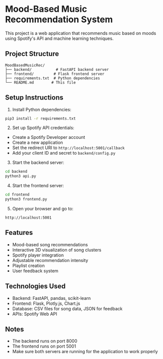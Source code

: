 # Mood-Based Music Recommendation System

This project is a web application that recommends music based on moods using Spotify's API and machine learning techniques.

## Project Structure
```
MoodBasedMusicRec/
├── backend/           # FastAPI backend server
├── frontend/         # Flask frontend server
├── requirements.txt  # Python dependencies
└── README.md        # This file
```

## Setup Instructions

1. Install Python dependencies:
```bash
pip3 install -r requirements.txt
```

2. Set up Spotify API credentials:
- Create a Spotify Developer account
- Create a new application
- Set the redirect URI to `http://localhost:5001/callback`
- Add your client ID and secret to `backend/config.py`

3. Start the backend server:
```bash
cd backend
python3 api.py
```

4. Start the frontend server:
```bash
cd frontend
python3 frontend.py
```

5. Open your browser and go to:
```
http://localhost:5001
```

## Features
- Mood-based song recommendations
- Interactive 3D visualization of song clusters
- Spotify player integration
- Adjustable recommendation intensity
- Playlist creation
- User feedback system

## Technologies Used
- Backend: FastAPI, pandas, scikit-learn
- Frontend: Flask, Plotly.js, Chart.js
- Database: CSV files for song data, JSON for feedback
- APIs: Spotify Web API

## Notes
- The backend runs on port 8000
- The frontend runs on port 5001
- Make sure both servers are running for the application to work properly 